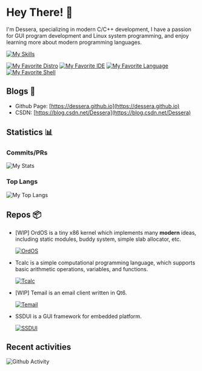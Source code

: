 # Hey There! 👋

I'm Dessera, specializing in modern C/C++ development, I have a passion for GUI program development and Linux system programming, and enjoy learning more about modern programming languages.

[![My Skills](https://skillicons.dev/icons?i=cpp,c,py,rust,ts,vue,qt,linux,nix,vscode)](https://skillicons.dev)

[![My Favorite Distro](https://img.shields.io/badge/distro-nix-blue?logo=NixOS)](https://nixos.org)
[![My Favorite IDE](https://img.shields.io/badge/IDE-vscode-blue?logo=VSCodium)](https://code.visualstudio.com)
[![My Favorite Language](https://img.shields.io/badge/lang-rust-red?logo=Rust)](https://www.rust-lang.org)
[![My Favorite Shell](https://img.shields.io/badge/shell-fish-green?logo=fish+shell)](https://www.rust-lang.org)

## Blogs 📖

- Github Page: [https://dessera.github.io](https://dessera.github.io)
- CSDN: [https://blog.csdn.net/Dessera](https://blog.csdn.net/Dessera)

## Statistics 📊

### Commits/PRs

![My Stats](https://github-readme-stats.vercel.app/api?username=Dessera)

### Top Langs

![My Top Langs](https://github-readme-stats.vercel.app/api/top-langs/?username=Dessera&layout=compact&hide_border=true&langs_count=8)

## Repos 📦

- [WIP] OrdOS is a tiny x86 kernel which implements many **modern** ideas, including static modules, buddy system, simple slab allocator, etc.

  [![OrdOS](https://github-readme-stats.vercel.app/api/pin/?username=Dessera&repo=OrdOS)](https://github.com/Dessera/OrdOS)

- Tcalc is a simple computational programming language, which supports basic arithmetic operations, variables, and functions.

  [![Tcalc](https://github-readme-stats.vercel.app/api/pin/?username=Dessera&repo=tcalc)](https://github.com/Dessera/tcalc)

- [WIP] Temail is an email client written in Qt6.

  [![Temail](https://github-readme-stats.vercel.app/api/pin/?username=Dessera&repo=temail)](https://github.com/Dessera/temail)

- SSDUI is a GUI framework for embedded platform.

  [![SSDUI](https://github-readme-stats.vercel.app/api/pin/?username=Dessera&repo=SSDUI)](https://github.com/Dessera/SSDUI)

## Recent activities

![Github Activity](https://github-readme-activity-graph.vercel.app/graph?username=Dessera)
